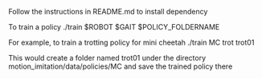 Follow the instructions in README.md to install dependency

To train a policy
./train $ROBOT $GAIT $POLICY_FOLDERNAME

For example, to train a trotting policy for mini cheetah
./train MC trot trot01

This would create a folder named trot01 under the directory motion_imitation/data/policies/MC and save the trained policy there